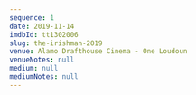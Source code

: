 ```yaml
---
sequence: 1
date: 2019-11-14
imdbId: tt1302006
slug: the-irishman-2019
venue: Alamo Drafthouse Cinema - One Loudoun
venueNotes: null
medium: null
mediumNotes: null
---
```


